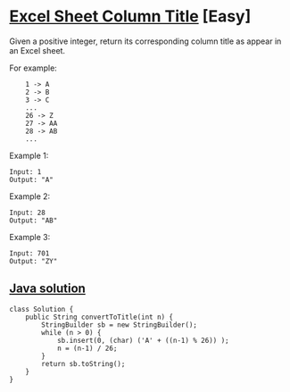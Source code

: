 # [Excel Sheet Column Title](https://leetcode.com/problems/excel-sheet-column-title/description/) [Easy]
Given a positive integer, return its corresponding column title as appear in an Excel sheet.

For example:
```
    1 -> A
    2 -> B
    3 -> C
    ...
    26 -> Z
    27 -> AA
    28 -> AB 
    ...
```
Example 1:
```
Input: 1
Output: "A"
```
Example 2:
```
Input: 28
Output: "AB"
```
Example 3:
```
Input: 701
Output: "ZY"
```

## [Java solution](https://leetcode.com/submissions/detail/152330969/)
```
class Solution {
    public String convertToTitle(int n) {
        StringBuilder sb = new StringBuilder();
        while (n > 0) {
            sb.insert(0, (char) ('A' + ((n-1) % 26)) );
            n = (n-1) / 26;
        }
        return sb.toString();
    }
}
```

